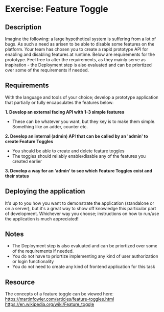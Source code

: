 # Exercise: Feature Toggle

## Description

Imagine the following: a large hypothetical system is suffering from a lot of bugs. As such a need as arisen to be able to disable some features on the platform.
Your team has chosen you to create a rapid prototype API for enabling and disabling features at runtime. Below are requirements for the prototype.
Feel free to alter the requirements, as they mainly serve as inspiration - the Deployment step is also evaluated and can be priortized over some of the requirements
if needed.

## Requirements


With the language and tools of your choice; develop a prototype application that partially or fully encapsulates the features below:

**1. Develop an external facing API with 1-3 simple features**
  - These can be whatever you want, but they key is to make them simple. Something like an adder, counter etc.

**2. Develop an internal (admin) API that can be called by an 'admin' to create Feature Toggles**
  - You should be able to create and delete feature toggles
  - The toggles should reliably enable/disable any of the features you created earlier
  
**3. Develop a way for an 'admin' to see which Feature Toggles exist and their status**


## Deploying the application

It's up to you how you want to demonstrate the application (standalone or on a server), but it's a great way to show off knowledge this particular part of development.
Whichever way you choose; instructions on how to run/use the application is much appreciated!

## Notes
- The Deployment step is also evaluated and can be priortized over some of the requirements if needed.
- You do not have to priortize implementing any kind of user authorization or login functionality
- You do not need to create any kind of frontend application for this task

## Resource
The concepts of a feature toggle can be viewed here:
https://martinfowler.com/articles/feature-toggles.html
https://en.wikipedia.org/wiki/Feature_toggle
